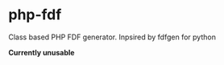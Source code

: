 php-fdf
=======

Class based PHP FDF generator. Inpsired by fdfgen for python

**Currently unusable**
